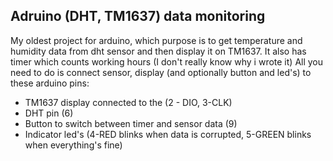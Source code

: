 ## Adruino (DHT, TM1637) data monitoring
My oldest project for arduino, which purpose is to get temperature and humidity
data from dht sensor and then display it on TM1637.
It also has timer which counts working hours (I don't really know why i wrote it)
All you need to do is connect sensor, display (and optionally button and led's)
to these arduino pins:
- TM1637 display connected to the (2 - DIO, 3-CLK)
- DHT pin (6)
- Button to switch between timer and sensor data (9)
- Indicator led's (4-RED blinks when data is corrupted, 5-GREEN blinks when everything's fine)